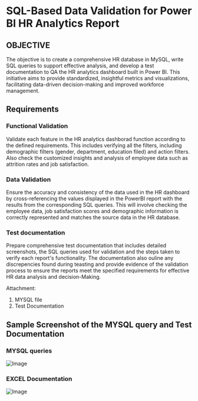 
# SQL-Based Data Validation for Power BI HR Analytics Report

## OBJECTIVE
The objective is to create a comprehensive HR database in MySQL, write SQL queries to support effective analysis, and develop a test documentation to QA the HR analytics dashboard built in Power BI. This initiative aims to provide standardized, insightful metrics and visualizations, facilitating data-driven decision-making and improved workforce management.

## Requirements

### Functional Validation

Validate each feature in the HR analytics dashborad function according to the defined requirements. This includes verifying all the filters, including demographic filters (gender, department, education filed) and action filters. Also check the customized insights and analysis of employee data such as attrition rates and job satisfaction.

### Data Validation

Ensure the accuracy and consistency of the data used in the HR dashboard by cross-referencing the values displayed in the PowerBI report with the results from the corresponding SQL queries. This will involve checking the employee data, job satisfaction scores and demographic information is correctly represented and matches the source data in the HR database.

### Test documentation

Prepare comprehensive test documentation that includes detailed screenshots, the SQL queries used for validation and the steps taken to verify each report's functionality. The documentation also ouline any discrepencies found during teasting and provide evidence of the validation process to ensure the reports meet the specified requirements for effective HR data analysis and decision-Making.

Attachment:
 1. MYSQL file
 2. Test Documentation

## Sample Screenshot of the MYSQL query and Test Documentation

### MYSQL queries
![Image](https://github.com/user-attachments/assets/344feaf6-f156-40f1-b3eb-007f7cf393e9)

### EXCEL Documentation
![Image](https://github.com/user-attachments/assets/842a8fdd-3f66-407e-bd97-62f5e273562a)
